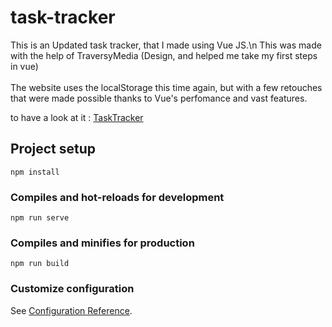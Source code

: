 # task-tracker
This is an Updated task tracker, that I made using Vue JS.\n
This was made with the help of TraversyMedia (Design, and helped me take my first steps in vue)\
\
The website uses the localStorage this time again, but with a few retouches that were made possible thanks to Vue's perfomance and vast features.

to have a look at it : [TaskTracker](https://task-tracker-vue-js-eight.vercel.app/)
## Project setup
```
npm install
```

### Compiles and hot-reloads for development
```
npm run serve
```

### Compiles and minifies for production
```
npm run build
```

### Customize configuration
See [Configuration Reference](https://cli.vuejs.org/config/).
